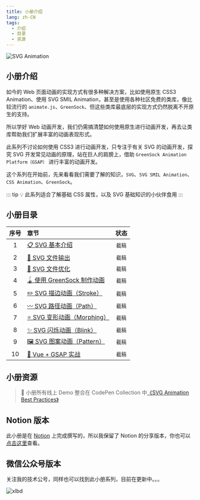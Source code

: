 ```yaml
---
title: 小册介绍
lang: zh-CN
tags: 
  - 介绍
  - 目录
  - 资源
---
```


![SVG Animation](./public/SVG_Animation.gif)

## 小册介绍

如今的 Web 页面动画的实现方式有很多种解决方案，比如使用原生 CSS3 Animation、使用 SVG SMIL Animation，甚至是使用各种社区免费的类库，像比较流行的 `animate.js`、`GreenSock`、但这些类库最底层的实现方式仍然脱离不开原生的支持。

所以学好 Web 动画开发，我们仍需搞清楚如何使用原生进行动画开发，再去让类库帮助我们扩展丰富的动画表现形式。

此系列不讨论如何使用 CSS3 进行动画开发，只专注于有关 SVG 的动画开发，探究 SVG 开发常见动画的原理，站在巨人的肩膀上，借助 `GreenSock Animation Platform（GSAP）` 进行丰富的动画开发。

这个系列在开始前，先来看看我们需要了解的知识，`SVG`、`SVG SMIL Animation`、`CSS Animation`、`GreenSock`。

::: tip
💡 此系列适合了解基础 CSS 属性，以及 SVG 基础知识的小伙伴食用
:::

## 小册目录

| 序号  | 章节           | 状态  |
| :---: |:-------------| :-----:|
| 1    | [📋 SVG 基本介绍](chapter1.md) | `截稿` |
| 2    | [📃 SVG 文件输出](chapter2.md) | `截稿` |
| 3    | [🚀 SVG 文件优化](chapter3.md) | `截稿` |
| 4    | [🪀 使用 GreenSock 制作动画](chapter4.md) | `截稿` |
| 5    | [✏️ SVG 描边动画（Stroke）](chapter5.md) | `截稿` |
| 6    | [〰️ SVG 路径动画（Path）](chapter6.md) | `截稿` |
| 7    | [⭐ SVG 变形动画（Morphing）](chapter7.md) | `截稿` |
| 8    | [✨ SVG 闪烁动画（Blink）](chapter8.md) | `截稿` |
| 9    | [🖼️ SVG 图案动画（Pattern）](chapter9.md) | `截稿` |
| 10   | [🤟 Vue + GSAP 实战](chapter10.md) | `截稿` |

## 小册资源

> 🔮 小册所有线上 Demo 整合在 CodePen Collection 中[《SVG Animation Best Practices》](https://codepen.io/collection/DgoLRq)

## Notion 版本

此小册是在 [Notion](https://www.notion.so/) 上完成撰写的，所以我保留了 Notion 的分享版本，你也可以[点击这里](https://bit.ly/3hLiu4D)查看。

## 微信公众号版本

关注我的技术公号，同样也可以找到此小册系列，目前在更新中。。。

![xlbd](public/xlbd.png)
